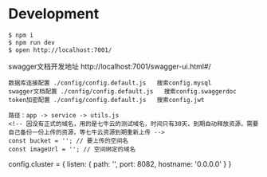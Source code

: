 # Development

```bash
$ npm i
$ npm run dev
$ open http://localhost:7001/
```

swagger文档开发地址
http://localhost:7001/swagger-ui.html#/

```配置
数据库连接配置 ./config/config.default.js   搜索config.mysql
swagger文档配置 ./config/config.default.js   搜索config.swaggerdoc
token加密配置 ./config/config.default.js   搜索config.jwt
```
```七牛云配置
路径：app -> service -> utils.js
<!-- 因没有正式的域名，用的是七牛云的测试域名，时间只有30天，到期自动释放资源，需要自己备份一份上传的资源，等七牛云资源到期重新上传 -->
const bucket = ''; // 要上传的空间名
const imageUrl = ''; // 空间绑定的域名
```

<!-- 上线配置启动端口 config.default.js -->
config.cluster = {
    listen: {
      path: '',
      port: 8082,
      hostname: '0.0.0.0'
    }
  }